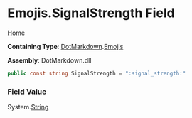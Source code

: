 # Emojis\.SignalStrength Field

[Home](../../../README.md)

**Containing Type**: [DotMarkdown](../../README.md)\.[Emojis](../README.md)

**Assembly**: DotMarkdown\.dll

```csharp
public const string SignalStrength = ":signal_strength:"
```

### Field Value

System\.[String](https://docs.microsoft.com/en-us/dotnet/api/system.string)